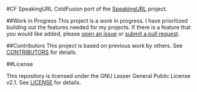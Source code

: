#CF SpeakingURL
ColdFusion port of the [SpeakingURL](https://github.com/pid/speakingurl) project.

##Work in Progress
This project is a work in progress. I have prioritized building out the features needed for my projects. 
If there is a feature that you would like added, please [open an issue](https://github.com/kevindb/cf-speakingurl/issues/new) or [submit a pull request](https://github.com/kevindb/cf-speakingurl/pulls).

##Contributors
This project is based on previous work by others. 
See [CONTRIBUTORS](CONTRIBUTORS.md) for details.

##License

This repository is licensed under the GNU Lesser General Public License v2.1. 
See [LICENSE](LICENSE) for details.
